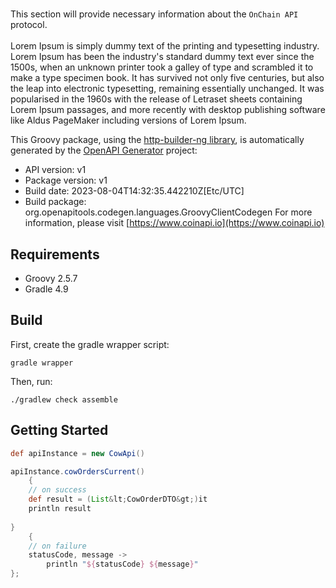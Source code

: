 # 


This section will provide necessary information about the `OnChain API` protocol. 
<br/><br/>
Lorem Ipsum is simply dummy text of the printing and typesetting industry. Lorem Ipsum has been the industry's standard dummy text ever since the 1500s, when an unknown printer took a galley of type and scrambled it to make a type specimen book. It has survived not only five centuries, but also the leap into electronic typesetting, remaining essentially unchanged. It was popularised in the 1960s with the release of Letraset sheets containing Lorem Ipsum passages, and more recently with desktop publishing software like Aldus PageMaker including versions of Lorem Ipsum.        
                    

This Groovy package, using the [http-builder-ng library](https://http-builder-ng.github.io/http-builder-ng/), is automatically generated by the [OpenAPI Generator](https://openapi-generator.tech) project:

- API version: v1
- Package version: v1
- Build date: 2023-08-04T14:32:35.442210Z[Etc/UTC]
- Build package: org.openapitools.codegen.languages.GroovyClientCodegen
For more information, please visit [https://www.coinapi.io](https://www.coinapi.io)

## Requirements

* Groovy 2.5.7
* Gradle 4.9

## Build

First, create the gradle wrapper script:

```
gradle wrapper
```

Then, run:

```
./gradlew check assemble
```

## Getting Started


```groovy
def apiInstance = new CowApi()

apiInstance.cowOrdersCurrent()
    {
    // on success
    def result = (List&lt;CowOrderDTO&gt;)it
    println result
    
}
    {
    // on failure
    statusCode, message ->
        println "${statusCode} ${message}"
};
```

